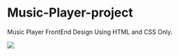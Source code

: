 # Music-Player-project

Music Player FrontEnd Design Using HTML and CSS Only.

![](https://github.com/shakirck/Music-Player-project/blob/media-files-for-readme/assets/images/music.gif)
